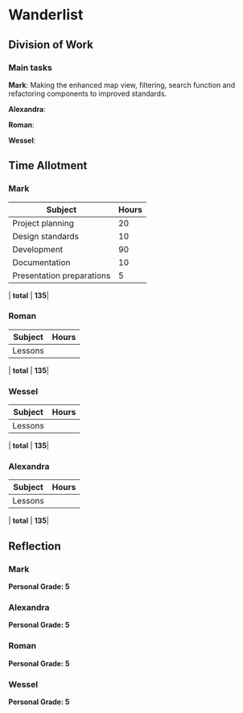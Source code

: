 # Wanderlist

## Division of Work

### Main tasks

**Mark**: Making the enhanced map view, filtering, search function and refactoring components to improved standards.

**Alexandra**: 

**Roman**: 

**Wessel**: 

## Time Allotment

### Mark

| Subject | Hours |
| --- | --- |
| Project planning | 20  |
| Design standards | 10  |
| Development | 90  |
| Documentation | 10  |
| Presentation preparations | 5  |



| **total** | **135**|

### Roman

| Subject | Hours |
| --- | --- |
| Lessons |  |

| **total** | **135**|

### Wessel

| Subject | Hours |
| --- | --- |
| Lessons |  |

| **total** | **135**|

### Alexandra

| Subject | Hours |
| --- | --- |
| Lessons |  |

| **total** | **135**|

## Reflection

### Mark



**Personal Grade: 5**

### Alexandra

**Personal Grade: 5**

### Roman

**Personal Grade: 5**

### Wessel

**Personal Grade: 5**
